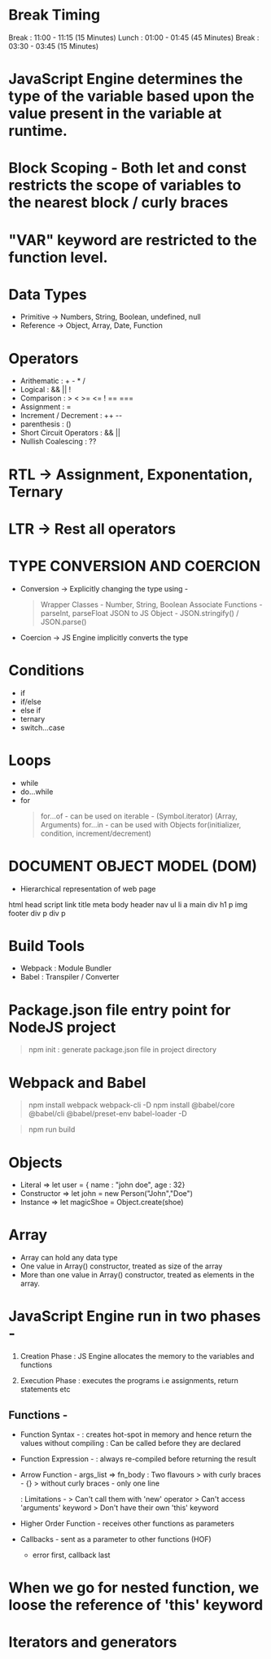# Break Timing

Break : 11:00 - 11:15 (15 Minutes)
Lunch : 01:00 - 01:45 (45 Minutes)
Break : 03:30 - 03:45 (15 Minutes)

# JavaScript Engine determines the type of the variable based upon the value present in the variable at runtime.

# Block Scoping - Both let and const restricts the scope of variables to the nearest block / curly braces

# "VAR" keyword are restricted to the function level.

# Data Types

- Primitive -> Numbers, String, Boolean, undefined, null
- Reference -> Object, Array, Date, Function

# Operators

- Arithematic : + - \* /
- Logical : && || !
- Comparison : > < >= <= ! == ===
- Assignment : =
- Increment / Decrement : ++ --
- parenthesis : ()
- Short Circuit Operators : && ||
- Nullish Coalescing : ??

# RTL -> Assignment, Exponentation, Ternary

# LTR -> Rest all operators

# TYPE CONVERSION AND COERCION

- Conversion -> Explicitly changing the type using -
  > Wrapper Classes - Number, String, Boolean
  > Associate Functions - parseInt, parseFloat
  > JSON to JS Object - JSON.stringify() / JSON.parse()
- Coercion -> JS Engine implicitly converts the type

# Conditions

- if
- if/else
- else if
- ternary
- switch...case

# Loops

- while
- do...while
- for
  > for...of - can be used on iterable - (Symbol.iterator) (Array, Arguments)
  > for...in - can be used with Objects
  > for(initializer, condition, increment/decrement)

# DOCUMENT OBJECT MODEL (DOM)

- Hierarchical representation of web page

html
head
script
link
title
meta
body
header
nav
ul
li
a
main
div
h1
p
img
footer
div
p
div
p

# Build Tools

- Webpack : Module Bundler
- Babel : Transpiler / Converter

<!-- Arrow functions -> ES2015 -->
<!-- Spread / Rest Operator -> ES2017 -->

# Package.json file entry point for NodeJS project

> npm init : generate package.json file in project directory

# Webpack and Babel

> npm install webpack webpack-cli -D
> npm install @babel/core @babel/cli @babel/preset-env babel-loader -D

> npm run build

# Objects

- Literal => let user = { name : "john doe", age : 32}
- Constructor => let john = new Person("John","Doe")
- Instance => let magicShoe = Object.create(shoe)

# Array

- Array can hold any data type
- One value in Array() constructor, treated as size of the array
- More than one value in Array() constructor, treated as elements in the array.

# JavaScript Engine run in two phases -

1. Creation Phase : JS Engine allocates the memory to the variables and functions

2. Execution Phase : executes the programs i.e assignments, return statements etc

## Functions -

- Function Syntax -
  : creates hot-spot in memory and hence return the values without compiling
  : Can be called before they are declared

- Function Expression -
  : always re-compiled before returning the result

- Arrow Function - args_list => fn_body
  : Two flavours > with curly braces - {} > without curly braces - only one line

  : Limitations - > Can't call them with 'new' operator > Can't access 'arguments' keyword > Don't have their own 'this' keyword

- Higher Order Function - receives other functions as parameters

- Callbacks - sent as a parameter to other functions (HOF)
  - error first, callback last

# When we go for nested function, we loose the reference of 'this' keyword

# Iterators and generators
